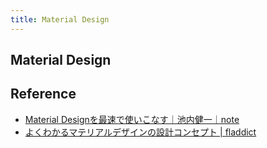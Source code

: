 ```yaml
---
title: Material Design
---
```


## Material Design


## Reference
* [Material Designを最速で使いこなす｜池内健一｜note](https://note.mu/kenichiikeuchi/n/nc697dd8ad639)
* [よくわかるマテリアルデザインの設計コンセプト | fladdict](http://fladdict.net/blog/2015/05/material-design.html)
